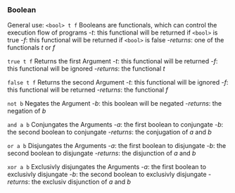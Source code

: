 ### Boolean
General use: ```<bool> t f```
Booleans are functionals, which can control the execution flow of programs
-*t*: this functional will be returned if `<bool>` is true
-*f*: this functional will be returned if `<bool>` is false
-*returns*: one of the functionals *t* or *f*

```true t f```
Returns the first Argument
-*t*: this functional will be returned
-*f*: this functional will be ignored
-*returns*: the functional *t*

```false t f```
Returns the second Argument
-*t*: this functional will be ignored
-*f*: this functional will be returned
-*returns*: the functional *f*

```not b```
Negates the Argument
-*b*: this boolean will be negated
-*returns*: the negation of *b*

```and a b```
Conjungates the Arguments
-*a*: the first boolean to conjungate
-*b*: the second boolean to conjungate
-*returns*: the conjugation of *a* and *b*

```or a b```
Disjungates the Arguments
-*a*: the first boolean to disjungate
-*b*: the second boolean to disjungate
-*returns*: the disjunction of *a* and *b*

```xor a b```
Exclusivly disjungates the Arguments
-*a*: the first boolean to exclusivly disjungate
-*b*: the second boolean to exclusivly disjungate
-*returns*: the exclusiv disjunction of *a* and *b*



